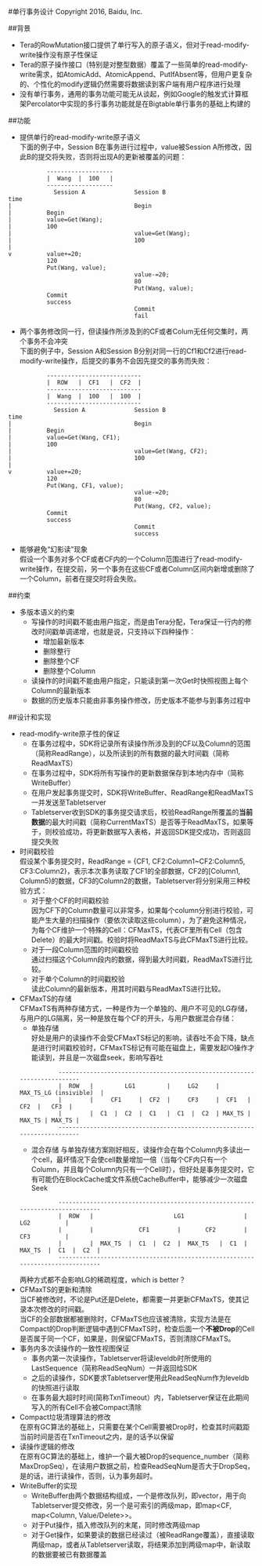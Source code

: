 #单行事务设计
Copyright 2016, Baidu, Inc.

##背景
* Tera的RowMutation接口提供了单行写入的原子语义，但对于read-modify-write操作没有原子性保证
* Tera的原子操作接口（特别是对整型数据）覆盖了一些简单的read-modify-write需求，如AtomicAdd、AtomicAppend、PutIfAbsent等，但用户更复杂的、个性化的modify逻辑仍然需要将数据读到客户端有用户程序进行处理
* 没有单行事务，通用的事务功能可能无从谈起，例如Google的触发式计算框架Percolator中实现的多行事务功能就是在Bigtable单行事务的基础上构建的

##功能
* 提供单行的read-modify-write原子语义  
  下面的例子中，Session B在事务进行过程中，value被Session A所修改，因此B的提交将失败，否则将出现A的更新被覆盖的问题：
```
           -------------------
           |  Wang  |  100   |
           -------------------
             Session A              Session B
time
|                                   Begin
|          Begin
|          value=Get(Wang);
|          100
|                                   value=Get(Wang);
|                                   100
|
v          value+=20;
           120
           Put(Wang, value);
                                    value-=20;
                                    80
                                    Put(Wang, value);
           Commit
           success
                                    Commit
                                    fail
```

* 两个事务修改同一行，但读操作所涉及到的CF或者Colum无任何交集时，两个事务不会冲突  
  下面的例子中，Session A和Session B分别对同一行的Cf1和Cf2进行read-modify-write操作，后提交的事务不会因先提交的事务而失败：
```
           ---------------------------
           |  ROW   |  CF1   |  CF2  |
           ---------------------------
           |  Wang  |  100   |  100  |
           ---------------------------
             Session A              Session B
time
|                                   Begin
|          Begin
|          value=Get(Wang, CF1);
|          100
|                                   value=Get(Wang, CF2);
|                                   100
|
v          value+=20;
           120
           Put(Wang, CF1, value);
                                    value-=20;
                                    80
                                    Put(Wang, CF2, value);
           Commit
           success
                                    Commit
                                    success
```
* 能够避免“幻影读”现象  
  假设一个事务对多个CF或者CF内的一个Column范围进行了read-modify-write操作，在提交前，另一个事务在这些CF或者Column区间内新增或删除了一个Column，前者在提交时将会失败。

##约束
* 多版本语义的约束
  * 写操作的时间戳不能由用户指定，而是由Tera分配，Tera保证一行内的修改时间戳单调递增，也就是说，只支持以下四种操作：
    * 增加最新版本
    * 删除整行
    * 删除整个CF
    * 删除整个Column
  * 读操作的时间戳不能由用户指定，只能读到第一次Get时快照视图上每个Column的最新版本
  * 数据的历史版本只能由非事务操作修改，历史版本不能参与到事务过程中

##设计和实现
* read-modify-write原子性的保证  
  * 在事务过程中，SDK将记录所有读操作所涉及到的CF以及Column的范围（简称ReadRange），以及所读到的所有数据的最大时间戳（简称ReadMaxTS）
  * 在事务过程中，SDK将所有写操作的更新数据保存到本地内存中（简称WriteBuffer）
  * 在用户发起事务提交时，SDK将WriteBuffer、ReadRange和ReadMaxTS一并发送至Tabletserver
  * Tabletserver收到SDK的事务提交请求后，校验ReadRange所覆盖的**当前数据**的最大时间戳（简称CurrentMaxTS）是否等于ReadMaxTS，如果等于，则校验成功，将更新数据写入表格，并返回SDK提交成功，否则返回提交失败
* 时间戳校验  
  假设某个事务提交时，ReadRange = {CF1, CF2:Column1~CF2:Column5, CF3:Column2}，表示本次事务读取了CF1的全部数据，CF2的[Column1, Column5)的数据，CF3的Column2的数据，Tabletserver将分别采用三种校验方式：
  * 对于整个CF的时间戳校验  
  因为CF下的Column数量可以非常多，如果每个column分别进行校验，可能产生大量的扫描操作（要依次读取这些column），为了避免这种情况，为每个CF维护一个特殊的Cell：CFMaxTS，代表CF里所有Cell（包含Delete）的最大时间戳。校验时将ReadMaxTS与此CFMaxTS进行比较。
  * 对于一段Column范围的时间戳校验  
  通过扫描这个Column段内的数据，得到最大时间戳，ReadMaxTS进行比较。
  * 对于单个Column的时间戳校验  
  读此Column的最新版本，用其时间戳与ReadMaxTS进行比较。
* CFMaxTS的存储  
  CFMaxTS有两种存储方式，一种是作为一个单独的、用户不可见的LG存储，与用户的LG隔离，另一种是放在每个CF的开头，与用户数据混合存储：
  * 单独存储  
  好处是用户的读操作不会受CFMaxTS标记的影响，读吞吐不会下降，缺点是进行时间戳校验时，CFMaxTS标记有可能在磁盘上，需要发起IO操作才能读到，并且是一次磁盘seek，影响写吞吐
  ```
             -------------------------------------------------------------------------
             |  ROW   |         LG1         |     LG2     |   MAX_TS_LG (insivible)  |
             |        |     CF1     |  CF2  |     CF3     |  CF1   |   CF2  |   CF3  |
             |        |  C1  |  C2  |  C1   |  C1  |  C2  | MAX_TS | MAX_TS | MAX_TS |
             -------------------------------------------------------------------------
  ```
  * 混合存储
  与单独存储方案刚好相反，读操作会在每个Column内多读出一个cell，最坏情况下会使cell数量增加一倍（当每个CF内只有一个Column，并且每个Column内只有一个Cell时），但好处是事务提交时，它有可能仍在BlockCache或文件系统CacheBuffer中，能够减少一次磁盘Seek
  ```
             -------------------------------------------------------------------------------
             |  ROW   |                       LG1                 |           LG2          |
             |        |             CF1        |       CF2        |           CF3          |
             |        |  MAX_TS  |  C1  |  C2  |  MAX_TS   |  C1  |  MAX_TS  |  C1  |  C2  |
             -------------------------------------------------------------------------------
  ```
  两种方式都不会影响LG的稀疏程度，which is better？
* CFMaxTS的更新和清除  
  当CF被修改时，不论是Put还是Delete，都需要一并更新CFMaxTS，使其记录本次修改的时间戳。  
  当CF的全部数据都被删除时，CFMaxTS也应该被清除，实现方法是在Compact的Drop判断逻辑中遇到CFMaxTS时，检查后面一个**不被Drop**的Cell是否属于同一个CF，如果是，则保留CFMaxTS，否则清除CFMaxTS。
* 事务内多次读操作的一致性视图保证  
  * 事务内第一次读操作，Tabletserver将读leveldb时所使用的LastSequence（简称ReadSeqNum）一并返回给SDK
  * 之后的读操作，SDK要求Tabletserver使用此ReadSeqNum作为leveldb的快照进行读取
  * 在事务最大超时时间(简称TxnTimeout）内，Tabletserver保证在此期间写入的所有Cell不会被Compact清除
* Compact垃圾清理算法的修改  
  在原有GC算法的基础上，只需要在某个Cell需要被Drop时，检查其时间戳距当前时间是否在TxnTimeout之内，是的话予以保留
* 读操作逻辑的修改  
  在原有GC算法的基础上，维护一个最大被Drop的sequence_number（简称MaxDropSeq），在读用户数据之前，检查ReadSeqNum是否大于DropSeq，是的话，进行读操作，否则，认为事务超时。
* WriteBuffer的实现
  * WriteBuffer由两个数据结构组成，一个是修改队列，即vector<Mutation>，用于向Tabletserver提交修改，另一个是可索引的两级map，即map<CF, map<Column, Value/Delete>>。  
  * 对于Put操作，插入修改队列的末尾，同时修改两级map
  * 对于Get操作，如果要读的数据已经读过（被ReadRange覆盖），直接读取两级map，或者从Tabletserver读取，将结果添加到两级map中，新读取的数据要被已有数据覆盖
  
